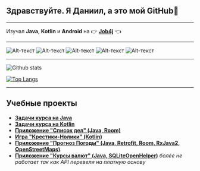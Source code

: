 ## **Здравствуйте. Я Даниил, а это мой GitHub**:metal:
___
Изучал **Java**, **Kotlin** и **Android** на :point_right: **[Job4j](https://job4j.ru/)** :point_left:
___
![Alt-текст](https://img.shields.io/badge/Java-%3E%3D8-red)
![Alt-текст](https://img.shields.io/badge/Kotlin-%3E%3D1.3.72-blue)
![Alt-текст](https://img.shields.io/badge/SQLite-%3E%3D3.35-green)
![Alt-текст](https://img.shields.io/badge/Retrofit-%3E%3D2.9.0-yellow)
![Alt-текст](https://img.shields.io/badge/Room-%3E%3D2.3.0-orange)
___

![Github stats](https://github-readme-stats.vercel.app/api?username=Daniil62&hide=stars,prs,issues,contribs)

[![Top Langs](https://github-readme-stats.vercel.app/api/top-langs/?username=Daniil62&layout=compact)](https://github.com/Daniil62/github-readme-stats)
___
## Учебные проекты

- **[Задачи курса на Java](https://github.com/Daniil62/job4j)**
- **[Задачи курса на Kotlin](https://github.com/Daniil62/Job4j-Kotlin)**
- **[Приложение "Список дел" (Java, Room)](https://github.com/Daniil62/ToDoList)**
- **[Игра "Крестики-Нолики" (Kotlin)](https://github.com/Daniil62/TicTacToy-Kotlin)**
- **[Приложение "Прогноз Погоды" (Java, Retrofit, Room, RxJava2, OpenStreetMaps)](https://github.com/Daniil62/WeatherForecast)**
- **[Приложение "Курсы валют" (Java, SQLiteOpenHelper)](https://github.com/Daniil62/Currency)** *более не работает так как API перевели на платную основу*

<!--
**Daniil62/Daniil62** is a ✨ _special_ ✨ repository because its `README.md` (this file) appears on your GitHub profile.

Here are some ideas to get you started:

- 🔭 I’m currently working on ...
- 🌱 I’m currently learning ...
- 👯 I’m looking to collaborate on ...
- 🤔 I’m looking for help with ...
- 💬 Ask me about ...
- 📫 How to reach me: ...
- 😄 Pronouns: ...
- ⚡ Fun fact: ...
-->
